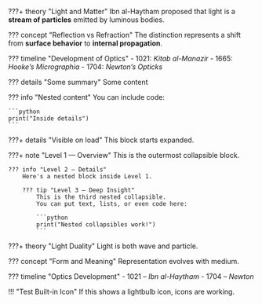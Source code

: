 ???+ theory "Light and Matter"
    Ibn al-Haytham proposed that light is a **stream of particles** emitted by luminous bodies.

??? concept "Reflection vs Refraction"
    The distinction represents a shift from **surface behavior** to **internal propagation**.

??? timeline "Development of Optics"
    - 1021: *Kitab al-Manazir*
    - 1665: *Hooke’s Micrographia*
    - 1704: *Newton’s Opticks*

??? details "Some summary"
    Some content

??? info "Nested content"
    You can include code:

    ```python
    print("Inside details")
    ```
???+ details "Visible on load"
    This block starts expanded.


???+ note "Level 1 — Overview"
    This is the outermost collapsible block.

    ??? info "Level 2 — Details"
        Here's a nested block inside Level 1.

        ??? tip "Level 3 — Deep Insight"
            This is the third nested collapsible.
            You can put text, lists, or even code here:

            ```python
            print("Nested collapsibles work!")
            ```
???+ theory "Light Duality"
    Light is both wave and particle.

??? concept "Form and Meaning"
    Representation evolves with medium.

??? timeline "Optics Development"
    - 1021 – *Ibn al-Haytham*
    - 1704 – *Newton*

!!! "Test Built-in Icon"
    If this shows a lightbulb icon, icons are working.
